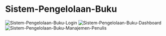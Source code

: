 # Sistem-Pengelolaan-Buku
![Sistem-Pengelolaan-Buku-Login](https://user-images.githubusercontent.com/89238386/185386978-f9816d25-87b2-4dbb-ba6c-8b801831d175.png)
![Sistem-Pengelolaan-Buku-Dashboard](https://user-images.githubusercontent.com/89238386/185386960-8945ef78-6ec6-42b2-a905-9868faa620a8.png)
![Sistem-Pengelolaan-Buku-Manajemen-Penulis](https://user-images.githubusercontent.com/89238386/185386982-73869539-ac26-4611-86bd-c1f9969735fb.png)
